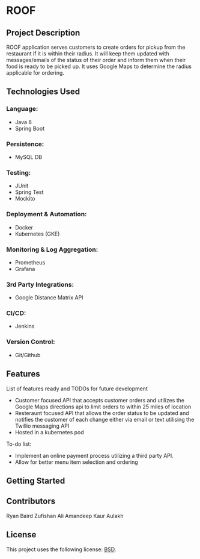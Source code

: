 # ROOF 

## Project Description

ROOF application serves customers to create orders for pickup from the restaurant if it is within their radius. It will keep them updated with messages/emails of the status of their order and inform them when their food is ready to be picked up. It uses Google Maps to determine the radius applicable for ordering.

## Technologies Used

### Language: 

* Java 8  
* Spring Boot 

### Persistence: 

* MySQL DB 

### Testing: 

* JUnit 
* Spring Test 
* Mockito 

### Deployment & Automation: 

* Docker 
* Kubernetes (GKE)

### Monitoring & Log Aggregation: 

* Prometheus  
* Grafana  

### 3rd Party Integrations: 

* Google Distance Matrix API 

### CI/CD: 

* Jenkins  

### Version Control: 

* Git/Github

## Features

List of features ready and TODOs for future development
* Customer focused API that accepts customer orders and utilizes the Google Maps directions api to limit orders to within 25 miles of location
* Resteraunt focused API that allows the order status to be updated and notifies the customer of each change either via email or text utilising the Twillio messaging API
* Hosted in a kubernetes pod

To-do list:
* Implement an online payment process utilizing a third party API.
* Allow for better menu item selection and ordering

## Getting Started


## Contributors
Ryan Baird
Zufishan Ali
Amandeep Kaur Aulakh

## License

This project uses the following license: [BSD](LICENSE).

